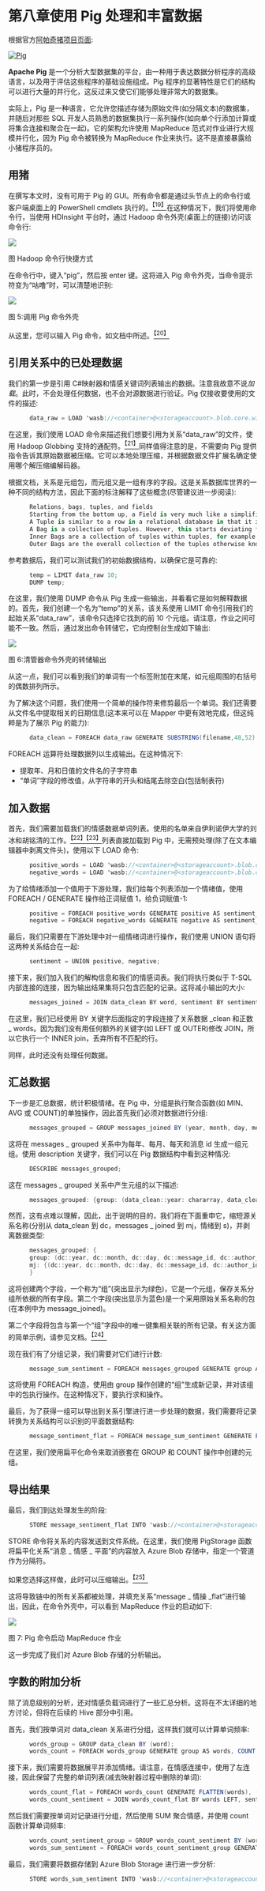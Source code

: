 # 第八章使用 Pig 处理和丰富数据

根据官方[阿帕奇猪项目页面](http://pig.apache.org/):

[![Pig](../Images/image004.gif)](http://pig.apache.org/)

**Apache Pig** 是一个分析大型数据集的平台，由一种用于表达数据分析程序的高级语言，以及用于评估这些程序的基础设施组成。Pig 程序的显著特性是它们的结构可以进行大量的并行化，这反过来又使它们能够处理非常大的数据集。

实际上，Pig 是一种语言，它允许您描述存储为原始文件(如分隔文本)的数据集，并随后对那些 SQL 开发人员熟悉的数据集执行一系列操作(如向单个行添加计算或将集合连接和聚合在一起)。它的架构允许使用 MapReduce 范式对作业进行大规模并行化，因为 Pig 命令被转换为 MapReduce 作业来执行。这不是直接暴露给小猪程序员的。

## 用猪

在撰写本文时，没有可用于 Pig 的 GUI。所有命令都是通过头节点上的命令行或客户端桌面上的 PowerShell cmdlets 执行的。[<sup>【19】</sup>](12.html#_ftn19)在这种情况下，我们将使用命令行，当使用 HDInsight 平台时，通过 Hadoop 命令外壳(桌面上的链接)访问该命令行:

![](../Images/image005.png)

图 Hadoop 命令行快捷方式

在命令行中，键入“pig”，然后按 enter 键。这将进入 Pig 命令外壳，当命令提示符变为“咕噜”时，可以清楚地识别:

![](../Images/image006.jpg)

图 5:调用 Pig 命令外壳

从这里，您可以输入 Pig 命令，如文档中所述。[<sup>【20】</sup>](12.html#_ftn20)

## 引用关系中的已处理数据

我们的第一步是引用 C#映射器和情感关键词列表输出的数据。注意我故意不说*加载*。此时，不会处理任何数据，也不会对源数据进行验证。Pig 仅接收要使用的文件的描述:

```cs
      data_raw = LOAD 'wasb://<container>@<storageaccount>.blob.core.windows.net/user/hadoop/output/Sentiment/part-*' USING PigStorage('|') AS (filename:chararray,message_id:chararray,author_id:chararray,word:chararray);

```

在这里，我们使用 LOAD 命令来描述我们想要引用为关系“data_raw”的文件，使用 Hadoop Globbing 支持的通配符。[<sup>【21】</sup>](12.html#_ftn21)同样值得注意的是，不需要向 Pig 提供指令告诉其原始数据被压缩。它可以本地处理压缩，并根据数据文件扩展名确定使用哪个解压缩编解码器。

根据文档，关系是元组包，而元组又是一组有序的字段。这是关系数据库世界的一种不同的结构方法，因此下面的标注解释了这些概念(尽管建议进一步阅读):

```cs
      Relations, bags, tuples, and fields
      Starting from the bottom up, a Field is very much like a simplified column in the relational database world. It has a name, a data type, and a value, and can be referenced using a zero-based ordinal position within the tuple.
      A Tuple is similar to a row in a relational database in that it is an ordered collection of fields.
      A Bag is a collection of tuples. However, this starts deviating from the relational model in that there are two types of bags: the inner and outer.
      Inner Bags are a collection of tuples within tuples, for example: Tuple 1 ({Tuple 2},{Tuple 3})
      Outer Bags are the overall collection of the tuples otherwise known as a Relation.

```

参考数据后，我们可以测试我们的初始数据结构，以确保它是可靠的:

```cs
      temp = LIMIT data_raw 10;
      DUMP temp;

```

在这里，我们使用 DUMP 命令从 Pig 生成一些输出，并看看它是如何解释数据的。首先，我们创建一个名为“temp”的关系，该关系使用 LIMIT 命令引用我们的起始关系“data_raw”，该命令只选择它找到的前 10 个元组。请注意，作业之间可能不一致。然后，通过发出命令转储它，它向控制台生成如下输出:

![](../Images/image007.jpg)

图 6:清管器命令外壳的转储输出

从这一点，我们可以看到我们的单词有一个标签附加在末尾，如元组周围的右括号的偶数排列所示。

为了解决这个问题，我们使用一个简单的操作符来修剪最后一个单词。我们还需要从文件名中提取相关的日期信息(这本来可以在 Mapper 中更有效地完成，但这纯粹是为了展示 Pig 的能力):

```cs
      data_clean = FOREACH data_raw GENERATE SUBSTRING(filename,48,52) AS year, SUBSTRING(filename,52,54) AS month, SUBSTRING(filename,54,56) AS day, message_id, author_id, TRIM(word) AS word;

```

FOREACH 运算符处理数据列以生成输出。在这种情况下:

*   提取年、月和日值的文件名的子字符串
*   “单词”字段的修改值，从字符串的开头和结尾去除空白(包括制表符)

## 加入数据

首先，我们需要加载我们的情感数据单词列表。使用的名单来自伊利诺伊大学的刘冰和胡铭清的工作。[<sup>【22】</sup>](12.html#_ftn22)[<sup>【23】</sup>](12.html#_ftn23)列表直接加载到 Pig 中，无需预处理(除了在文本编辑器中剥离文件头)，使用以下 LOAD 命令:

```cs
      positive_words = LOAD 'wasb://<container>@<storageaccount>.blob.core.windows.net/user/hadoop/data/positive.csv' USING PigStorage('|') AS (positive:chararray);
      negative_words = LOAD 'wasb://<container>@<storageaccount>.blob.core.windows.net/user/hadoop/data/negative.csv' USING PigStorage('|') AS (negative:chararray);

```

为了给情绪添加一个值用于下游处理，我们给每个列表添加一个情绪值，使用 FOREACH / GENERATE 操作给正词赋值 1，给负词赋值-1:

```cs
      positive = FOREACH positive_words GENERATE positive AS sentiment_word, 1 AS sentiment_value;
      negative = FOREACH negative_words GENERATE negative AS sentiment_word, -1 AS sentiment_value;

```

最后，我们只需要在下游处理中对一组情绪词进行操作，我们使用 UNION 语句将这两种关系结合在一起:

```cs
      sentiment = UNION positive, negative;

```

接下来，我们加入我们的解构信息和我们的情感词表。我们将执行类似于 T-SQL 内部连接的连接，因为输出结果集将只包含匹配的记录。这将减小输出的大小:

```cs
      messages_joined = JOIN data_clean BY word, sentiment BY sentiment_word;

```

在这里，我们已经使用 BY 关键字后面指定的字段连接了关系数据 _clean 和正数 _ words。因为我们没有用任何额外的关键字(如 LEFT 或 OUTER)修改 JOIN，所以它执行一个 INNER join，丢弃所有不匹配的行。

同样，此时还没有处理任何数据。

## 汇总数据

下一步是汇总数据，统计积极情绪。在 Pig 中，分组是执行聚合函数(如 MIN、AVG 或 COUNT)的单独操作，因此首先我们必须对数据进行分组:

```cs
      messages_grouped = GROUP messages_joined BY (year, month, day, message_id, author_id);

```

这将在 messages _ grouped 关系中为每年、每月、每天和消息 id 生成一组元组。使用 description 关键字，我们可以在 Pig 数据结构中看到这种情况:

```cs
      DESCRIBE messages_grouped;

```

这在 messages _ grouped 关系中产生元组的以下描述:

```cs
      messages_grouped: {group: (data_clean::year: chararray, data_clean::month: chararray, data_clean::day: chararray, data_clean::message_id: chararray, data_clean::author_id: chararray), messages_joined: {(data_clean::year: chararray, data_clean::month: chararray, data_clean::day: chararray, data_clean::message_id: chararray, data_clean::author_id: chararray, data_clean::word: chararray, sentiment::sentiment_word:chararray, sentiment::sentiment_value: int)}}

```

然而，这有点难以理解，因此，出于说明的目的，我们将在下面重申它，缩短源关系名称(分别从 data_clean 到 dc，messages _ joined 到 mj，情绪到 s)，并剥离数据类型:

```cs
      messages_grouped: {
      group: (dc::year, dc::month, dc::day, dc::message_id, dc::author_id),
      mj: {(dc::year, dc::month, dc::day, dc::message_id, dc::author_id, dc::word, s::sentiment_word, s::sentiment_value)}
      }

```

这将创建两个字段，一个称为“组”(突出显示为绿色)，它是一个元组，保存关系分组所依据的所有字段。第二个字段(突出显示为蓝色)是一个采用原始关系名称的包(在本例中为 message_joined)。

第二个字段将包含与第一个“组”字段中的唯一键集相关联的所有记录。有关这方面的简单示例，请参见文档。[<sup>【24】</sup>](12.html#_ftn24)

现在我们有了分组记录，我们需要对它们进行计数:

```cs
      message_sum_sentiment = FOREACH messages_grouped GENERATE group AS message_details, SUM(messages_joined.sentiment_value) AS sentiment;

```

这将使用 FOREACH 构造，使用由 group 操作创建的“组”生成新记录，并对该组中的包执行操作。在这种情况下，要执行求和操作。

最后，为了获得一组可以导出到关系引擎进行进一步处理的数据，我们需要将记录转换为关系结构可以识别的平面数据结构:

```cs
      message_sentiment_flat = FOREACH message_sum_sentiment GENERATE FLATTEN(message_details), (int)sentiment;

```

在这里，我们使用扁平化命令来取消嵌套在 GROUP 和 COUNT 操作中创建的元组。

## 导出结果

最后，我们到达处理发生的阶段:

```cs
      STORE message_sentiment_flat INTO 'wasb://<container>@<storageaccount>.blob.core.windows.net/user/hadoop/pig_out/messages' USING PigStorage('|');

```

STORE 命令将关系的内容发送到文件系统。在这里，我们使用 PigStorage 函数将扁平化关系“消息 _ 情感 _ 平面”的内容放入 Azure Blob 存储中，指定一个管道作为分隔符。

如果您选择这样做，此时可以压缩输出。[<sup>【25】</sup>](12.html#_ftn25)

这将导致链中的所有关系都被处理，并填充关系“message _ 情操 _flat”进行输出，因此，在命令外壳中，可以看到 MapReduce 作业的启动如下:

![](../Images/image008.jpg)

图 7: Pig 命令启动 MapReduce 作业

这一步完成了我们对 Azure Blob 存储的分析输出。

## 字数的附加分析

除了消息级别的分析，还对情感负载词进行了一些汇总分析。这将在不太详细的地方讨论，但将在后续的 Hive 部分中引用。

首先，我们按单词对 data_clean 关系进行分组，这样我们就可以计算单词频率:

```cs
      words_group = GROUP data_clean BY (word);
      words_count = FOREACH words_group GENERATE group AS words, COUNT (data_clean) AS count;

```

接下来，我们需要将数据展平并添加情绪。请注意，在情感连接中，使用了左连接，因此保留了完整的单词列表(减去映射器过程中删除的单词):

```cs
      words_count_flat = FOREACH words_count GENERATE FLATTEN(words), (int)count;
      words_count_sentiment = JOIN words_count_flat BY words LEFT, sentiment BY sentiment_word;

```

然后我们需要按单词对记录进行分组，然后使用 SUM 聚合情感，并使用 count 函数计算单词频率:

```cs
      words_count_sentiment_group = GROUP words_count_sentiment BY (words);
      words_sum_sentiment = FOREACH words_count_sentiment_group GENERATE group AS words, SUM(words_count_sentiment.count) AS count, SUM(words_count_sentiment.sentiment_value) AS sentiment;

```

最后，我们需要将数据存储到 Azure Blob Storage 进行进一步分析:

```cs
      STORE words_sum_sentiment INTO 'wasb://<container>@<storageaccount>.blob.core.windows.net/user/hadoop/pig_out/words' USING PigStorage('|');

```